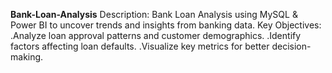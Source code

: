 **Bank-Loan-Analysis**
Description:
Bank Loan Analysis using MySQL & Power BI to uncover trends and insights from banking data.
Key Objectives:
  .Analyze loan approval patterns and customer demographics.
  .Identify factors affecting loan defaults.
  .Visualize key metrics for better decision-making.
  
